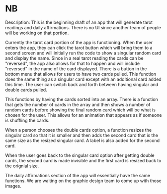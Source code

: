 # NB
Description:
This is the beginning draft of an app that will generate tarot readings and daily affirmations. There is no UI since another team of people will be working on that portion.

Currently the tarot card portion of the app is functioning. When the user enters the app, they can click the tarot button which will bring them to a second screen and will initially run the code to show a singular random card and display the name. Since in a real tarot reading the cards can be "reversed", the app also allows for that to happen and will include "reversed" in the name of the card displayed. There is a button in the bottom menu that allows for users to have two cards pulled. This function does the same thing as a singular card except with an additional card added this time. The user can switch back and forth between having singular and double cards pulled.

This functions by having the cards sorted into an array. There is a function that gets the number of cards in the array and then shows a number of random cards before showing the final random card which will be what is chosen for the user. This allows for an animation that appears as if someone is shuffling the cards. 

When a person chooses the double cards option, a function resizes the singular card so that it is smaller and then adds the second card that is the same size as the resized singular card. A label is also added for the second card. 

When the user goes back to the singular card option after getting double cards, the second card is made invisible and the first card is resized back to the orignial size.

The daily affirmations section of the app will essentially have the same functions. We are waiting on the graphic design team to come up with those images.


